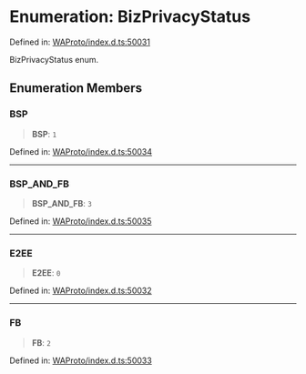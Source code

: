 # Enumeration: BizPrivacyStatus

Defined in: [WAProto/index.d.ts:50031](https://github.com/Fokusdotid/Baileys/blob/b457796e9982984bfe7323cdd6fea8bc613c4ed0/WAProto/index.d.ts#L50031)

BizPrivacyStatus enum.

## Enumeration Members

### BSP

> **BSP**: `1`

Defined in: [WAProto/index.d.ts:50034](https://github.com/Fokusdotid/Baileys/blob/b457796e9982984bfe7323cdd6fea8bc613c4ed0/WAProto/index.d.ts#L50034)

***

### BSP\_AND\_FB

> **BSP\_AND\_FB**: `3`

Defined in: [WAProto/index.d.ts:50035](https://github.com/Fokusdotid/Baileys/blob/b457796e9982984bfe7323cdd6fea8bc613c4ed0/WAProto/index.d.ts#L50035)

***

### E2EE

> **E2EE**: `0`

Defined in: [WAProto/index.d.ts:50032](https://github.com/Fokusdotid/Baileys/blob/b457796e9982984bfe7323cdd6fea8bc613c4ed0/WAProto/index.d.ts#L50032)

***

### FB

> **FB**: `2`

Defined in: [WAProto/index.d.ts:50033](https://github.com/Fokusdotid/Baileys/blob/b457796e9982984bfe7323cdd6fea8bc613c4ed0/WAProto/index.d.ts#L50033)
